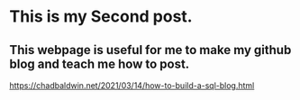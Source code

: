 # This is my Second post.

## This webpage is useful for me to make my github blog and teach me how to post.

https://chadbaldwin.net/2021/03/14/how-to-build-a-sql-blog.html
